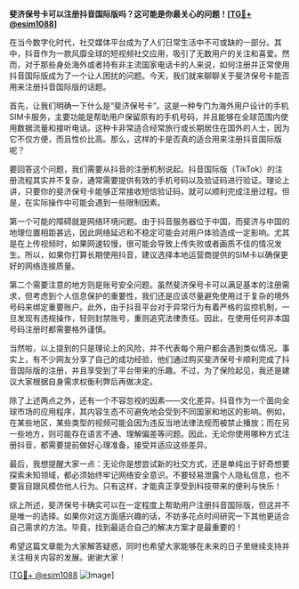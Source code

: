 **斐济保号卡可以注册抖音国际版吗？这可能是你最关心的问题！[[TG💪+ @esim1088](https://t.me/s/esim1088)]**

在当今数字化时代，社交媒体平台成为了人们日常生活中不可或缺的一部分。其中，抖音作为一款风靡全球的短视频社交应用，吸引了无数用户的关注和喜爱。然而，对于那些身处海外或者持有非主流国家电话卡的人来说，如何注册并正常使用抖音国际版成为了一个让人困扰的问题。今天，我们就来聊聊关于斐济保号卡能否用来注册抖音国际版的话题。

首先，让我们明确一下什么是“斐济保号卡”。这是一种专门为海外用户设计的手机SIM卡服务，主要功能是帮助用户保留原有的手机号码，并且能够在全球范围内使用数据流量和接听电话。这种卡非常适合经常旅行或长期居住在国外的人士，因为它不仅方便，而且性价比高。那么，这样的卡是否真的适合用来注册抖音国际版呢？

要回答这个问题，我们需要从抖音的注册机制说起。抖音国际版（TikTok）的注册流程其实并不复杂，通常需要提供有效的手机号码以及验证码进行验证。理论上讲，只要你的斐济保号卡能够正常接收短信验证码，就可以顺利完成注册过程。但是，在实际操作中可能会遇到一些限制因素。

第一个可能的障碍就是网络环境问题。由于抖音服务器位于中国，而斐济与中国的地理位置相距甚远，因此网络延迟和不稳定可能会对用户体验造成一定影响。尤其是在上传视频时，如果网速较慢，很可能会导致上传失败或者画质不佳的情况发生。所以，如果你打算长期使用抖音，建议选择本地运营商提供的SIM卡以确保更好的网络连接质量。

第二个需要注意的地方则是账号安全问题。虽然斐济保号卡可以满足基本的注册需求，但考虑到个人信息保护的重要性，我们还是应该尽量避免使用过于复杂的境外号码来绑定重要账户。此外，由于抖音平台对于异常行为有着严格的监控机制，一旦发现有违规操作，轻则封禁账号，重则追究法律责任。因此，在使用任何非本国号码注册时都需要格外谨慎。

当然啦，以上提到的只是理论上的风险，并不代表每个用户都会遇到类似情况。事实上，有不少网友分享了自己的成功经验，他们通过购买斐济保号卡顺利完成了抖音国际版的注册，并且享受到了平台带来的乐趣。不过，为了保险起见，我还是建议大家根据自身需求权衡利弊后再做决定。

除了上述两点之外，还有一个不容忽视的因素——文化差异。抖音作为一个面向全球市场的应用程序，其内容生态不可避免地会受到不同国家和地区的影响。例如，在某些地区，某些类型的视频可能会因为违反当地法律法规而被禁止播放；而在另一些地方，则可能存在语言不通、理解偏差等问题。因此，无论你使用哪种方式注册抖音，都需要提前做好心理准备，接受并适应这些差异。

最后，我想提醒大家一点：无论你是想尝试新的社交方式，还是单纯出于好奇想要探索未知领域，都必须始终牢记网络安全意识。不要轻易泄露个人隐私信息，也不要盲目跟风模仿他人行为。只有这样，才能真正享受到科技带来的便利与快乐！

综上所述，斐济保号卡确实可以在一定程度上帮助用户注册抖音国际版，但这并不是唯一的选择。如果你对这方面感兴趣的话，不妨多花点时间研究一下其他更适合自己需求的方法。毕竟，找到最适合自己的解决方案才是最重要的！

希望这篇文章能为大家解答疑惑，同时也希望大家能够在未来的日子里继续支持并关注相关内容的发展。谢谢大家！

[[TG💪+ @esim1088](https://t.me/s/esim1088) ![Image](https://i.postimg.cc/4NQfJmqS/Snipaste-2025-05-13-00-14-12.png)]
